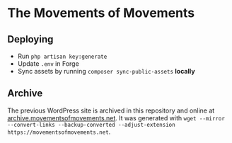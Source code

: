 The Movements of Movements
==========================

## Deploying

- Run `php artisan key:generate`
- Update `.env` in Forge
- Sync assets by running `composer sync-public-assets` **locally**

## Archive

The previous WordPress site is archived in this repository and online at [archive.movementsofmovements.net](https://archive.movementsofmovements.net). It was generated with `wget --mirror --convert-links --backup-converted --adjust-extension https://movementsofmovements.net`.
